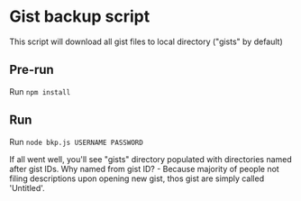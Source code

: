 # Gist backup script

This script will download all gist files to local directory ("gists" by default)

Pre-run
---

Run `npm install`

Run
---

Run `node bkp.js USERNAME PASSWORD`

If all went well, you'll see "gists" directory populated with directories named after gist IDs.
Why named from gist ID? - Because majority of people not filing descriptions upon opening new gist, thos gist are simply called 'Untitled'.
